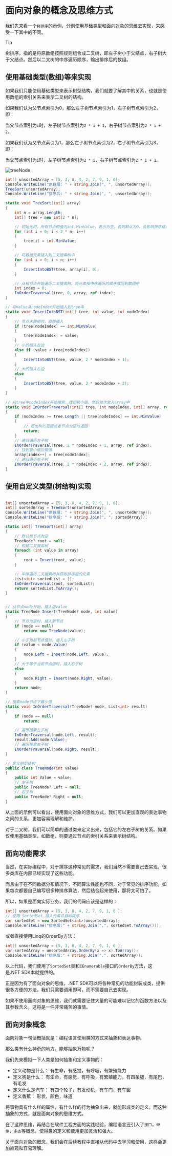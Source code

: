 # 面向对象的概念及思维方式

我们先来看一个`树排序`的示例，分别使用基础类型和面向对象的思维去实现，来感受一下其中的不同。

> [!TIP]
> 树排序，指的是将原数组按照规则组合成二叉树，即左子树小于父结点，右子树大于父结点。然后以二叉树的中序遍历顺序，输出排序后的数组。

## 使用基础类型(数组)等来实现

如果我们只能使用基础类型来表示树型结构，我们就要了解其中的关系，也就是使用数组的索引关系来表示二叉树的结构。

如果我们认为父节点索引为0，那么左子树节点索引为1，右子树节点索引为2，即：

当父节点索引为`i`时，左子树节点索引为`2 * i + 1`，右子树节点索引为`2 * i + 2`。

如果我们认为父节点索引为1，那么左子树节点索引为2，右子树节点索引为3，即：

当父节点索引为`i`时，左子树节点索引为`2 * i`，右子树节点索引为`2 * i + 1`。

![treeNode](../images/csharpBase/treeNode.png)

```csharp
int[] unsortedArray = [5, 3, 8, 4, 2, 7, 9, 1, 6];
Console.WriteLine("原数组: " + string.Join(", ", unsortedArray));
TreeSort(unsortedArray);
Console.WriteLine("排序后: " + string.Join(", ", unsortedArray));

static void TreeSort(int[] array)
{
    int n = array.Length;
    int[] tree = new int[2 * n];

    // 初始化树，所有节点的值为int.MinValue，表示为空，否则默认为0，会影响排序结果
    for (int i = 0; i < 2 * n; i++)
    {
        tree[i] = int.MinValue;
    }

    // 将数组元素插入到二叉搜索树中
    for (int i = 0; i < n; i++)
    {
        InsertIntoBST(tree, array[i], 0);
    }

    // 从根节点开始遍历二叉搜索树，将元素按中序遍历的顺序放回到数组中
    int index = 0;
    InOrderTraversal(tree, 0, array, ref index);
}

// 将value从nodeIndex开始插入到tree中
static void InsertIntoBST(int[] tree, int value, int nodeIndex)
{
    // 节点未使用时，直接插入
    if (tree[nodeIndex] == int.MinValue)
    {
        tree[nodeIndex] = value;
    }
    // 小的插入左边
    else if (value < tree[nodeIndex])
    {
        InsertIntoBST(tree, value, 2 * nodeIndex + 1);
    }
    // 大的插入右边
    else
    {
        InsertIntoBST(tree, value, 2 * nodeIndex + 2);
    }
}

// 从tree中nodeIndex开始搜索，找到较小值，然后依次放入array中
static void InOrderTraversal(int[] tree, int nodeIndex, int[] array, ref int index)
{
    if (nodeIndex >= tree.Length || tree[nodeIndex] == int.MinValue)
    {
        // 超出树的范围或者节点为空时返回
        return;
    }
    // 递归遍历左子树
    InOrderTraversal(tree, 2 * nodeIndex + 1, array, ref index);
    // 找到最小值后赋值
    array[index++] = tree[nodeIndex];
    // 递归遍历右子树
    InOrderTraversal(tree, 2 * nodeIndex + 2, array, ref index);
}
```

## 使用自定义类型(树结构)实现

```csharp

int[] unsortedArray = [5, 3, 8, 4, 2, 7, 9, 1, 6];
int[] sortedArray = TreeSort(unsortedArray);
Console.WriteLine("原数组: " + string.Join(", ", unsortedArray));
Console.WriteLine("排序后: " + string.Join(", ", sortedArray));

static int[] TreeSort(int[] array)
{
    // 默认根节点为空
    TreeNode? root = null;
    // 构建二叉搜索树
    foreach (int value in array)
    {
        root = Insert(root, value);
    }

    // 中序遍历二叉搜索树并获取排序后的元素
    List<int> sortedList = [];
    InOrderTraversal(root, sortedList);
    return sortedList.ToArray();
}


// 从节点node开始，插入值value
static TreeNode Insert(TreeNode? node, int value)
{
    // 节点为空时，插入新节点
    if (node == null)
        return new TreeNode(value);

    // 小于当前节点值时，插入左子树
    if (value < node.Value)
    {
        node.Left = Insert(node.Left, value);
    }
    // 大于等于当前节点值时，插入右子树
    else
    {
        node.Right = Insert(node.Right, value);
    }
    return node;
}

// 搜索node节点下最小值
static void InOrderTraversal(TreeNode? node, List<int> result)
{
    if (node == null)
        return;

    // 遍历搜索左子树
    InOrderTraversal(node.Left, result);
    result.Add(node.Value);
    // 遍历搜索右子树
    InOrderTraversal(node.Right, result);
}

// 定义树型结构
public class TreeNode(int value)
{
    public int Value = value;
    // 左子树
    public TreeNode? Left = null;
    // 右子树
    public TreeNode? Right = null;
}
```

从上面的示例可以看出，使用面向对象的思维方式，我们可以更加直观的表达事物之间的关系，更加容易理解和维护。

对于二叉树，我们可以简单的通过类来定义出来，包括它的左右子树的关系。如果仅使用基础类型，如数组，则要通过节点的索引关系来表示树结构。

## 面向功能需求

当然，在实际编程中，对于排序这种常见的需求，我们当然不需要自己去实现，很多类库在内部已经实现了这些功能。

而且由于在不同数据分布情况下，不同算法性能也不同，对于常见的排序功能，如果每次都要自己编写很多种排序算法，然后结合起来使用，那将太可怕了。

所以，如果是面向实际业务，我们的代码应该是这样的：

```csharp
int[] unsortedArray = [5, 3, 8, 4, 2, 7, 9, 1, 6 ];
// 使用 SortedSet 插入元素并自动排序
var sortedSet = new SortedSet<int>(unsortedArray);
Console.WriteLine("排序后:" + string.Join(",", sortedSet.ToArray()));
```

或者直接使用Linq的OrderBy方法：

```csharp
int[] unsortedArray = [5, 3, 8, 4, 2, 7, 9, 1, 6 ];
var sortedArray = unsortedArray.OrderBy(x => x).ToArray();
Console.WriteLine("排序后:" + string.Join(",", sortedArray));
```

以上代码，我们使用了`SortedSet`类和`IEnumerable`接口的`OrderBy`方法，这是.NET SDK本就提供的。

正是因为有了面向对象的思维，.NET SDK可以将各种常见的功能封装成类，提供很多方便的方法，我们只需要调用即可，而不需要自己去实现。

如果不使用面向对象的思维，我们就需要记住大量的可能难以记忆的函数方法以及其参数含义，这将是一件非常痛苦的事情。

## 面向对象概念

面向对象一句话概括就是：编程语言使用类的方式来抽象和表达事物。

那么类有什么神奇的地方，能够抽象万物呢？

我们先来模拟一下人类是如何抽象和定义事物的：

- 定义动物是什么： 有生命，有感觉，有呼吸，有繁殖能力
- 定义狗是什么： 有生命，有感觉，有呼吸，有繁殖能力，有四条腿，有尾巴，有毛发
- 定义什么是汽车： 有四个轮子，有发动机，有车门，有车窗
- 定义香蕉： 形状，颜色，味道

将事物具有什么样的属性，有什么样的行为抽象出来，就能形成类的定义，而这种抽象的方式，就是面向对象的思维方式。

在了这种思维，再结合在软件工程方面的实践经验，编程语言还引入了`接口`，`继承`，`多态`等概念，使得类的定义和使用更加灵活和强大。

关于面向对象的概念，我们会在后续教程中直接从代码中去学习和使用，这样会更加直观和容易理解。
